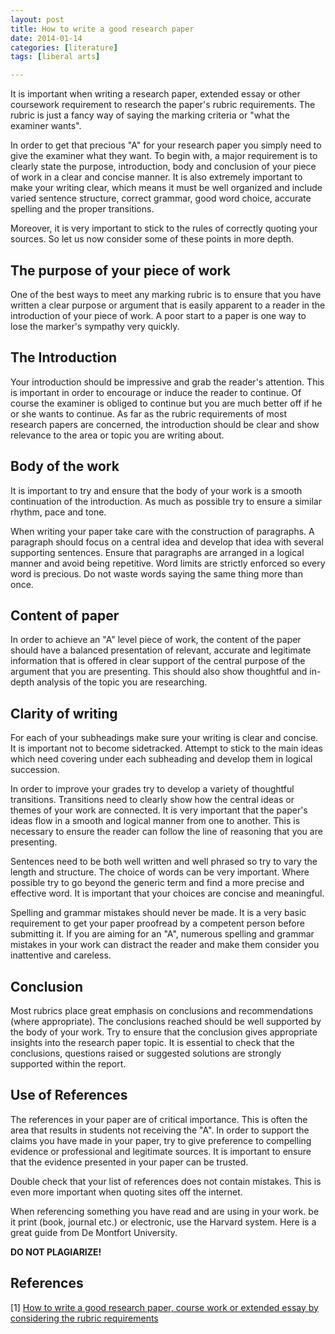 ```yaml
---
layout: post
title: How to write a good research paper
date: 2014-01-14
categories: [literature]
tags: [liberal arts]

---
```


It is important when writing a research paper, extended essay or other coursework requirement to research the paper's rubric requirements.  The rubric is just a fancy way of saying the marking criteria or "what the examiner wants".

In order to get that precious "A" for your research paper you simply need to give the examiner what they want. To begin with, a major requirement is to clearly state the purpose, introduction, body and conclusion of your piece of work in a clear and concise manner. It is also extremely important to make your writing clear, which means it must be well organized and include varied sentence structure, correct grammar, good word choice, accurate spelling and the proper transitions. 

Moreover, it is very important to stick to the rules of correctly quoting your sources. So let us now consider some of these points in more depth.

The purpose of your piece of work
---

One of the best ways to meet any marking rubric is to ensure that you have written a clear purpose or argument that is easily apparent to a reader in the introduction of your piece of work.  A poor start to a paper is one way to lose the marker's sympathy very quickly.

The Introduction
---

Your introduction should be impressive and grab the reader's attention.  This is important in order to encourage or induce the reader to continue. Of course the examiner is obliged to continue but you are much better off if he or she wants to continue.  As far as the rubric requirements of most research papers are concerned, the introduction should be clear and show relevance to the area or topic you are writing about.

Body of the work
---

It is important to try and ensure that the body of your work is a smooth continuation of the introduction.  As much as possible try to ensure a similar rhythm, pace and tone.

When writing your paper take care with the construction of paragraphs.  A paragraph should focus on a central idea and develop that idea with several supporting sentences.  Ensure that paragraphs are arranged in a logical manner and avoid being repetitive.  Word limits are strictly enforced so every word is precious.  Do not waste words saying the same thing more than once.

Content of paper
---

In order to achieve an "A" level piece of work, the content of the paper should have a balanced presentation of relevant, accurate and legitimate information that is offered in clear support of the central purpose of the argument that you are presenting.  This should also show thoughtful and in-depth analysis of the topic you are researching.

Clarity of writing
---

For each of your subheadings make sure your writing is clear and concise.  It is important not to become sidetracked.  Attempt to stick to the main ideas which need covering under each subheading and develop them in logical succession.

In order to improve your grades try to develop a variety of thoughtful transitions.  Transitions need to clearly show how the central ideas or themes of your work are connected.  It is very important that the paper's ideas flow in a smooth and logical manner from one to another.  This is necessary to ensure the reader can follow the line of reasoning that you are presenting.

Sentences need to be both well written and well phrased so try to vary the length and structure.  The choice of words can be very important.  Where possible try to go beyond the generic term and find a more precise and effective word.  It is important that your choices are concise and meaningful.

Spelling and grammar mistakes should never be made.  It is a very basic requirement to get your paper proofread by a competent person before submitting it.  If you are aiming for an "A", numerous spelling and grammar mistakes in your work can distract the reader and make them consider you inattentive and careless.

Conclusion
---

Most rubrics place great emphasis on conclusions and recommendations (where appropriate).  The conclusions reached should be well supported by the body of your work.  Try to ensure that the conclusion gives appropriate insights into the research paper topic.  It is essential to check that the conclusions, questions raised or suggested solutions are strongly supported within the report.

Use of References
---
The references in your paper are of critical importance.  This is often the area that results in students not receiving the "A".  In order to support the claims you have made in your paper, try to give preference to compelling evidence or professional and legitimate sources.  It is important to ensure that the evidence presented in your paper can be trusted.

Double check that your list of references does not contain mistakes.  This is even more important when quoting sites off the internet. 

When referencing something you have read and are using in your work. be it print (book, journal etc.) or electronic, use the Harvard system. Here is a great guide from De Montfort University.

**DO NOT PLAGIARIZE!**


References
--
[1] [
How to write a good research paper, course work or extended essay by considering the rubric requirements](http://www.itseducation.asia/essay-writing.htm)